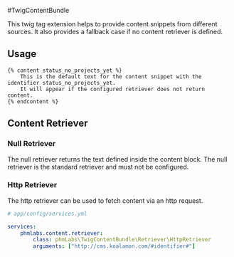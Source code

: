 #TwigContentBundle

This twig tag extension helps to provide content snippets from different sources. It also provides a fallback case if no content retriever is defined.

## Usage

```twig
{% content status_no_projects_yet %}
    This is the default text for the content snippet with the identifier status_no_projects_yet. 
    It will appear if the configured retriever does not return content.
{% endcontent %}
```

## Content Retriever

### Null Retriever
The null retriever returns the text defined inside the content block. The null retriever is the standard retriever and must not be configured.

### Http Retriever
The http retriever can be used to fetch content via an http request.

```yml
# app/config/services.yml

services:
    phmlabs.content.retriever:
        class: phmLabs\TwigContentBundle\Retriever\HttpRetriever
        arguments: ["http://cms.koalamon.com/#identifier#"]
```
